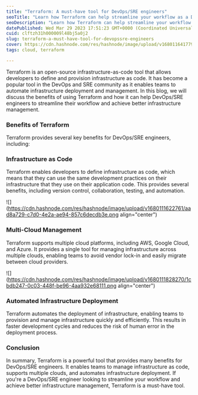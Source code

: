 ```yaml
---
title: "Terraform: A must-have tool for DevOps/SRE engineers"
seoTitle: "Learn how Terraform can help streamline your workflow as a DevOps/SRE"
seoDescription: "Learn how Terraform can help streamline your workflow as a DevOps/SRE engineer. Automate infrastructure deployment and management for multi-cloud environmen"
datePublished: Wed Mar 29 2023 17:51:23 GMT+0000 (Coordinated Universal Time)
cuid: clftzh31h000009l48bj5a0j2
slug: terraform-a-must-have-tool-for-devopssre-engineers
cover: https://cdn.hashnode.com/res/hashnode/image/upload/v1680116417794/146f60ac-6988-426e-9228-f36787ed0bfe.png
tags: cloud, terraform

---
```


Terraform is an open-source infrastructure-as-code tool that allows developers to define and provision infrastructure as code. It has become a popular tool in the DevOps and SRE community as it enables teams to automate infrastructure deployment and management. In this blog, we will discuss the benefits of using Terraform and how it can help DevOps/SRE engineers to streamline their workflow and achieve better infrastructure management.

### Benefits of Terraform

Terraform provides several key benefits for DevOps/SRE engineers, including:

### Infrastructure as Code

Terraform enables developers to define infrastructure as code, which means that they can use the same development practices on their infrastructure that they use on their application code. This provides several benefits, including version control, collaboration, testing, and automation.

![](https://cdn.hashnode.com/res/hashnode/image/upload/v1680111622761/aad8a729-c7d0-4e2a-ae94-857c6decdb3e.png align="center")

### Multi-Cloud Management

Terraform supports multiple cloud platforms, including AWS, Google Cloud, and Azure. It provides a single tool for managing infrastructure across multiple clouds, enabling teams to avoid vendor lock-in and easily migrate between cloud providers.

![](https://cdn.hashnode.com/res/hashnode/image/upload/v1680111828270/1cbdb247-0c03-448f-be96-4aa932e68111.png align="center")

### Automated Infrastructure Deployment

Terraform automates the deployment of infrastructure, enabling teams to provision and manage infrastructure quickly and efficiently. This results in faster development cycles and reduces the risk of human error in the deployment process.

### Conclusion

In summary, Terraform is a powerful tool that provides many benefits for DevOps/SRE engineers. It enables teams to manage infrastructure as code, supports multiple clouds, and automates infrastructure deployment. If you're a DevOps/SRE engineer looking to streamline your workflow and achieve better infrastructure management, Terraform is a must-have tool.